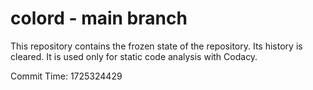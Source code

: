 # colord - main branch

This repository contains the frozen state of the repository.
Its history is cleared. It is used only for static code
analysis with Codacy.

Commit Time: 1725324429
